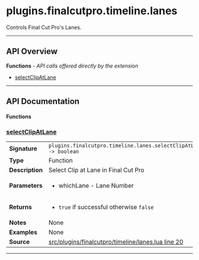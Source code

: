 # plugins.finalcutpro.timeline.lanes

Controls Final Cut Pro's Lanes.

---

## API Overview
**Functions** - _API calls offered directly by the extension_
 * [selectClipAtLane](#selectclipatlane)


---

## API Documentation

#### Functions


### [selectClipAtLane](#selectclipatlane)

|                                             |                                                                                     |
| --------------------------------------------|-------------------------------------------------------------------------------------|
| **Signature**                               | `plugins.finalcutpro.timeline.lanes.selectClipAtLane(whichLane) -> boolean`                                                                    |
| **Type**                                    | Function                                                                     |
| **Description**                             | Select Clip at Lane in Final Cut Pro                                                                     |
| **Parameters**                              | <ul><li>whichLane - Lane Number</li></ul> |
| **Returns**                                 | <ul><li>`true` if successful otherwise `false`</li></ul>          |
| **Notes**                                   | None |
| **Examples**                                | None |
| **Source**                                  | [src/plugins/finalcutpro/timeline/lanes.lua line 20](https://github.com/CommandPost/CommandPost/blob/develop/src/plugins/finalcutpro/timeline/lanes.lua#L20) |

---

